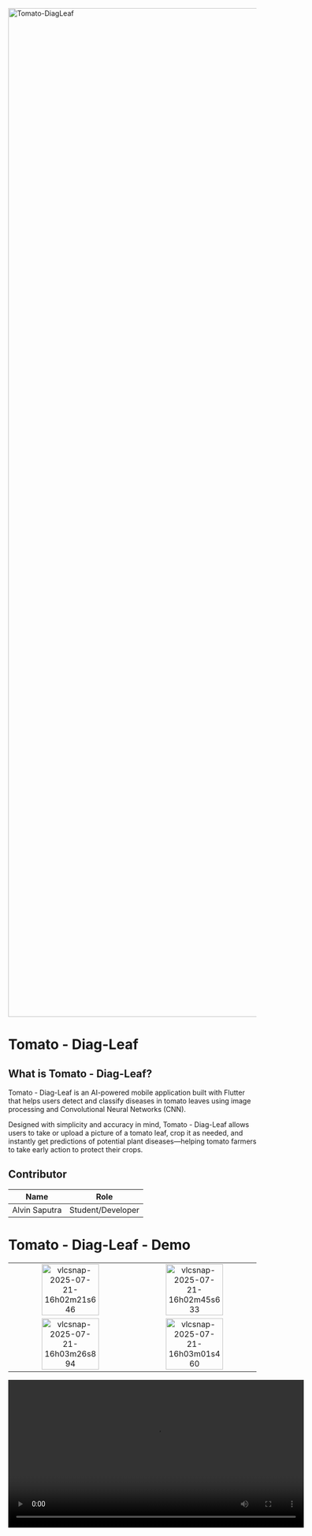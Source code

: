 
<img width="2048" height="2048" alt="Tomato-DiagLeaf" src="https://github.com/user-attachments/assets/9da26a43-4ac8-4dae-bf97-5885e3fd5be7" />

# Tomato - Diag-Leaf

## What is Tomato - Diag-Leaf?
Tomato - Diag-Leaf is an AI-powered mobile application built with Flutter that helps users detect and classify diseases in tomato leaves using image processing and Convolutional Neural Networks (CNN).

Designed with simplicity and accuracy in mind, Tomato - Diag-Leaf allows users to take or upload a picture of a tomato leaf, crop it as needed, and instantly get predictions of potential plant diseases—helping tomato farmers to take early action to protect their crops.


## Contributor
| Name                                   | Role                
| ---------------------------------------| --------------------| 
| Alvin Saputra                          | Student/Developer   |


# Tomato - Diag-Leaf - Demo

<table>
  <tr>
    <td>
      <div align="center">
        <img width="70%" alt="vlcsnap-2025-07-21-16h02m21s646" src="https://github.com/user-attachments/assets/38ec795b-1756-464f-a30e-5c772c08c30b"/>
      </div>
    </td>
    <td>
      <div align="center">
        <img width="70%" alt="vlcsnap-2025-07-21-16h02m45s633" src="https://github.com/user-attachments/assets/477bb172-ee36-42cb-9df9-3ad9f4730f2d" />
      </div>
    </td>
  </tr>
  <tr>
    <td>
      <div align="center">
        <img width="70%" alt="vlcsnap-2025-07-21-16h03m26s894" src="https://github.com/user-attachments/assets/6dbdb74a-fa21-4474-86d2-0c8a34501ae2" />
      </div>
    </td>
    <td>
      <div align="center">
        <img width="70%" alt="vlcsnap-2025-07-21-16h03m01s460" src="https://github.com/user-attachments/assets/83cd5429-241f-489e-b48b-a3464b63fa54" />
      </div>
    </td>
  </tr>
</table>

<div align="center">
  <video src="https://github.com/user-attachments/assets/eb28d402-0d25-485e-a2b6-0810015184f9" controls width="600"></video>
</div>


